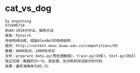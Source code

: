 # cat_vs_dog
    by enginning
    SY1806718
    BUAA-2018大作业，猫狗大战
    框架：Pytorch
    传统网络训练，借鉴AlexNet的网络结构
    题目：http://contest.mooc.buaa.edu.cn/competitions/95
    数据：8000张训，2000张测试
    文件：preprare_data.py(预处理数据)，train.py(训练)，test.py(测试)
    独立完成：数据的归一化、批处理，及训练和测试部分的代码
    结果：最终准确率为85.1%
